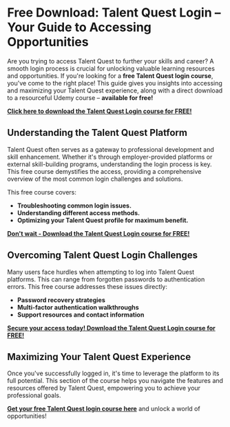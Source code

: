 # Free Download: Talent Quest Login – Your Guide to Accessing Opportunities

Are you trying to access Talent Quest to further your skills and career? A smooth login process is crucial for unlocking valuable learning resources and opportunities. If you're looking for a **free Talent Quest login course**, you've come to the right place! This guide gives you insights into accessing and maximizing your Talent Quest experience, along with a direct download to a resourceful Udemy course – **available for free!**

[**Click here to download the Talent Quest Login course for FREE!**](https://udemywork.com/talent-quest-login)

## Understanding the Talent Quest Platform

Talent Quest often serves as a gateway to professional development and skill enhancement. Whether it's through employer-provided platforms or external skill-building programs, understanding the login process is key. This free course demystifies the access, providing a comprehensive overview of the most common login challenges and solutions.

This free course covers:

*   **Troubleshooting common login issues.**
*   **Understanding different access methods.**
*   **Optimizing your Talent Quest profile for maximum benefit.**

[**Don't wait - Download the Talent Quest Login course for FREE!**](https://udemywork.com/talent-quest-login)

## Overcoming Talent Quest Login Challenges

Many users face hurdles when attempting to log into Talent Quest platforms. This can range from forgotten passwords to authentication errors. This free course addresses these issues directly:

*   **Password recovery strategies**
*   **Multi-factor authentication walkthroughs**
*   **Support resources and contact information**

[**Secure your access today! Download the Talent Quest Login course for FREE!**](https://udemywork.com/talent-quest-login)

## Maximizing Your Talent Quest Experience

Once you've successfully logged in, it's time to leverage the platform to its full potential. This section of the course helps you navigate the features and resources offered by Talent Quest, empowering you to achieve your professional goals.

**[Get your free Talent Quest login course here](https://udemywork.com/talent-quest-login)** and unlock a world of opportunities!
